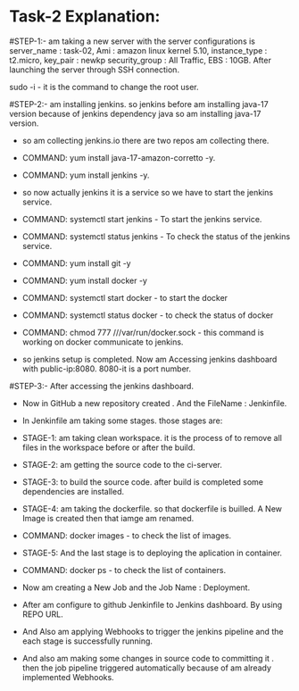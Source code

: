 # Task-2 Explanation:

#STEP-1:- am taking a new server with the server configurations is server_name : task-02, Ami : amazon linux kernel 5.10, instance_type : t2.micro, key_pair : newkp
security_group : All Traffic, EBS : 10GB. After launching the server through SSH connection.

sudo -i - it is the command to change the root user.

#STEP-2:- am installing jenkins. so jenkins before am installing java-17 version because of jenkins dependency java so am installing java-17 version.

- so am collecting jenkins.io there are two repos am collecting there.

- COMMAND: yum install java-17-amazon-corretto -y.

- COMMAND: yum install jenkins -y.

- so now actually jenkins it is a service so we have to start the jenkins service.

- COMMAND: systemctl start jenkins - To start the jenkins service.

- COMMAND: systemctl status jenkins - To check the status of the jenkins service.

- COMMAND: yum install git -y

- COMMAND: yum install docker -y

- COMMAND: systemctl start docker - to start the docker

- COMMAND: systemctl status docker - to check the status of docker

- COMMAND: chmod 777 ///var/run/docker.sock - this command is working on docker communicate to jenkins.

- so jenkins setup is completed. Now am Accessing jenkins dashboard with public-ip:8080. 8080-it is a port number.

#STEP-3:- After accessing the jenkins dashboard.

- Now in GitHub a new repository created . And the FileName : Jenkinfile.
  
- In Jenkinfile am taking some stages. those stages are:
  
- STAGE-1: am taking clean workspace. it is the process of to remove all files in the workspace before or after the build.

- STAGE-2: am getting the source code to the ci-server.

- STAGE-3: to build the source code. after build is completed some dependencies are installed.

- STAGE-4: am taking the dockerfile.  so that dockerfile is builled.  A New Image is created then that iamge am renamed.

- COMMAND: docker images - to check the list of images.

- STAGE-5: And the last stage is to deploying the aplication in container.

- COMMAND: docker ps - to check the list of containers.

- Now am creating a New Job and the Job Name : Deployment.

- After am configure to github Jenkinfile to Jenkins dashboard. By using REPO URL.

- And Also am applying Webhooks to trigger the jenkins pipeline and the each stage is successfully running.

- And also am making some changes in source code to committing it . then the job pipeline triggered automatically because of am already implemented Webhooks. 


         
         
